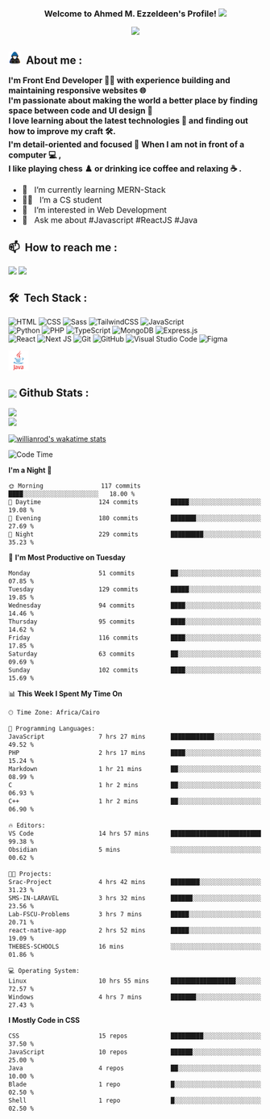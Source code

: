 <h3 align="center">
  Welcome to Ahmed M. Ezzeldeen's Profile!
  <img src="https://media.giphy.com/media/hvRJCLFzcasrR4ia7z/giphy.gif" width="28">
</h3>

<!-- Typing SVG by DenverCoder1 - https://github.com/DenverCoder1/readme-typing-svg -->
<p align="center">
  <a href="https://github.com/DenverCoder1/readme-typing-svg"><img src="https://readme-typing-svg.herokuapp.com/?lines=I'm%20Junior%20Software%20Engineer%20👨‍💻;I'm%20Front-End%20developer;Always%20learning%20new%20things&font=Fira%20Code&center=true&width=440&height=45&color=2196f3&vCenter=true&size=24"></a>
</p>

## <img src ="https://github.com/0xAbdulKhalid/0xAbdulKhalid/raw/main/assets/mdImages/about_me.gif" width=25px> &nbsp;About me :

<p Style="font-size:16px; font-weight:bold; ">
I'm Front End Developer 🧑‍💻 with experience building and maintaining responsive websites 🌐<br>
I'm passionate about making the world a better place by finding space between code and UI design 🎨<br>
I love learning about the latest technologies 🚀 and finding out how to improve my craft 🛠️.<br> I'm detail-oriented and focused 🤏 
When I am not in front of a computer 💻️ ,<br> I like playing chess ♟️ or drinking ice coffee and relaxing ☕️ .
</p>

<ul style="font-size:16px">
<li>🌱 &nbsp; I’m currently learning MERN-Stack</li>
<li>👨‍💻 &nbsp; I’m a CS student</li>
<li>👀 &nbsp; I’m interested in Web Development</li>
<li>💬 &nbsp; Ask me about #Javascript #ReactJS #Java</li>
</ul>

## 📫 &nbsp;How to reach me :

<a href="https://www.linkedin.com/in/ahmed3zzeldeen/" target="_blank"><img src="https://img.shields.io/badge/-Ahmed%20M.%20Ezzeldeen-0077B5?style=for-the-badge&logo=Linkedin&logoColor=white"/></a>
<a href="https://telegram.me/Ahmed3zzeldeen" target="_blank"><img src="https://img.shields.io/badge/-Ahmed%20M.%20Ezzeldeen-0077B5?style=for-the-badge&logo=Telegram&logoColor=white"/></a>

## 🛠 &nbsp;Tech Stack :

![HTML](https://img.shields.io/badge/HTML5-E34F26?style=for-the-badge&logo=html5&logoColor=white) ![CSS](https://img.shields.io/badge/CSS3-1572B6?style=for-the-badge&logo=css3&logoColor=white) ![Sass](https://img.shields.io/badge/Sass-CC6699?style=for-the-badge&logo=sass&logoColor=white) ![TailwindCSS](https://img.shields.io/badge/tailwindcss-%2338B2AC.svg?style=for-the-badge&logo=tailwind-css&logoColor=white) ![JavaScript](https://img.shields.io/badge/JavaScript-323330?style=for-the-badge&logo=javascript&logoColor=F7DF1E) </br> ![Python](https://img.shields.io/badge/Python-FFD43B?style=for-the-badge&logo=python&logoColor=blue) ![PHP](https://img.shields.io/badge/PHP-777BB4?style=for-the-badge&logo=php&logoColor=white) ![TypeScript](https://img.shields.io/badge/typescript-%23007ACC.svg?style=for-the-badge&logo=typescript&logoColor=white) ![MongoDB](https://img.shields.io/badge/MongoDB-%234ea94b.svg?style=for-the-badge&logo=mongodb&logoColor=white) ![Express.js](https://img.shields.io/badge/express.js-%23404d59.svg?style=for-the-badge&logo=express&logoColor=%2361DAFB) </br> ![React](https://img.shields.io/badge/react-%2320232a.svg?style=for-the-badge&logo=react&logoColor=%2361DAFB) ![Next JS](https://img.shields.io/badge/Next-black?style=for-the-badge&logo=next.js&logoColor=white) ![Git](https://img.shields.io/badge/GIT-E44C30?style=for-the-badge&logo=git&logoColor=white) ![GitHub](https://img.shields.io/badge/GitHub-100000?style=for-the-badge&logo=github&logoColor=white) ![Visual Studio Code](https://img.shields.io/badge/VSCode-0078D4?style=for-the-badge&logo=visual%20studio%20code&logoColor=white) ![Figma](https://img.shields.io/badge/figma-%23F24E1E.svg?style=for-the-badge&logo=figma&logoColor=white)&nbsp;

<a href="https://www.java.com" target="_blank"> <img src="https://raw.githubusercontent.com/devicons/devicon/master/icons/java/java-original-wordmark.svg" alt="java" width="40" height="40"/></a>

<!-- ![Figma](https://img.shields.io/badge/figma-05122A.svg?style=for-the-badge&logo=figma&logoColor=white) -->

## <img src = "https://media.giphy.com/media/iY8CRBdQXODJSCERIr/giphy.gif" align="center" width ="30px"> Github Stats :

![](https://github-readme-stats.vercel.app/api?username=Ahmed3zzeldeen&theme=tokyonight&hide_border=false&include_all_commits=false&count_private=false)<br/>
![](https://github-readme-streak-stats.herokuapp.com/?user=Ahmed3zzeldeen&theme=tokyonight&hide_border=false)<br/>

[![willianrod's wakatime stats](https://github-readme-stats.vercel.app/api/wakatime?username=ahmed3zzeldeen&layout=compact)](https://github.com/anuraghazra/github-readme-stats)

<!--START_SECTION:waka-->
![Code Time](http://img.shields.io/badge/Code%20Time-852%20hrs%2037%20mins-blue)

**I'm a Night 🦉** 

```text
🌞 Morning                117 commits         ████░░░░░░░░░░░░░░░░░░░░░   18.00 % 
🌆 Daytime                124 commits         █████░░░░░░░░░░░░░░░░░░░░   19.08 % 
🌃 Evening                180 commits         ███████░░░░░░░░░░░░░░░░░░   27.69 % 
🌙 Night                  229 commits         █████████░░░░░░░░░░░░░░░░   35.23 % 
```
📅 **I'm Most Productive on Tuesday** 

```text
Monday                   51 commits          ██░░░░░░░░░░░░░░░░░░░░░░░   07.85 % 
Tuesday                  129 commits         █████░░░░░░░░░░░░░░░░░░░░   19.85 % 
Wednesday                94 commits          ████░░░░░░░░░░░░░░░░░░░░░   14.46 % 
Thursday                 95 commits          ████░░░░░░░░░░░░░░░░░░░░░   14.62 % 
Friday                   116 commits         ████░░░░░░░░░░░░░░░░░░░░░   17.85 % 
Saturday                 63 commits          ██░░░░░░░░░░░░░░░░░░░░░░░   09.69 % 
Sunday                   102 commits         ████░░░░░░░░░░░░░░░░░░░░░   15.69 % 
```


📊 **This Week I Spent My Time On** 

```text
🕑︎ Time Zone: Africa/Cairo

💬 Programming Languages: 
JavaScript               7 hrs 27 mins       ████████████░░░░░░░░░░░░░   49.52 % 
PHP                      2 hrs 17 mins       ████░░░░░░░░░░░░░░░░░░░░░   15.24 % 
Markdown                 1 hr 21 mins        ██░░░░░░░░░░░░░░░░░░░░░░░   08.99 % 
C                        1 hr 2 mins         ██░░░░░░░░░░░░░░░░░░░░░░░   06.93 % 
C++                      1 hr 2 mins         ██░░░░░░░░░░░░░░░░░░░░░░░   06.90 % 

🔥 Editors: 
VS Code                  14 hrs 57 mins      █████████████████████████   99.38 % 
Obsidian                 5 mins              ░░░░░░░░░░░░░░░░░░░░░░░░░   00.62 % 

🐱‍💻 Projects: 
Srac-Project             4 hrs 42 mins       ████████░░░░░░░░░░░░░░░░░   31.23 % 
SMS-IN-LARAVEL           3 hrs 32 mins       ██████░░░░░░░░░░░░░░░░░░░   23.56 % 
Lab-FSCU-Problems        3 hrs 7 mins        █████░░░░░░░░░░░░░░░░░░░░   20.71 % 
react-native-app         2 hrs 52 mins       █████░░░░░░░░░░░░░░░░░░░░   19.09 % 
THEBES-SCHOOLS           16 mins             ░░░░░░░░░░░░░░░░░░░░░░░░░   01.86 % 

💻 Operating System: 
Linux                    10 hrs 55 mins      ██████████████████░░░░░░░   72.57 % 
Windows                  4 hrs 7 mins        ███████░░░░░░░░░░░░░░░░░░   27.43 % 
```

**I Mostly Code in CSS** 

```text
CSS                      15 repos            █████████░░░░░░░░░░░░░░░░   37.50 % 
JavaScript               10 repos            ██████░░░░░░░░░░░░░░░░░░░   25.00 % 
Java                     4 repos             ██░░░░░░░░░░░░░░░░░░░░░░░   10.00 % 
Blade                    1 repo              █░░░░░░░░░░░░░░░░░░░░░░░░   02.50 % 
Shell                    1 repo              █░░░░░░░░░░░░░░░░░░░░░░░░   02.50 % 
```




<!--END_SECTION:waka-->
